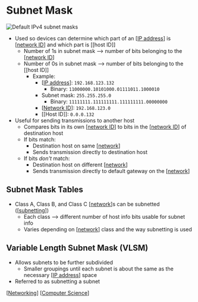 # Subnet Mask

![Default IPv4 subnet masks](/assets/second-brain/2020-11-06-11-04-32.png)

- Used so devices can determine which part of an [[IP address]] is [[network ID]] and which part is [[host ID]]
  - Number of 1s in subnet mask --> number of bits belonging to the [[network ID]]
  - Number of 0s in subnet mask --> number of bits belonging to the [[host ID]]
    - Example:
      - [[IP address]]: `192.168.123.132`
        - Binary: `11000000.10101000.01111011.1000010`
      - Subnet mask: `255.255.255.0`
        - Binary: `11111111.111111111.111111111.00000000`
      - [[Network ID]]: `192.168.123.0`
      - [[Host ID]]: `0.0.0.132`
- Useful for sending transmissions to another host
  - Compares bits in its own [[network ID]] to bits in the [[network ID]] of destination host
  - If bits match:
    - Destination host on same [[network]]
    - Sends transmission directly to destination host
  - If bits *don't* match:
    - Destination host on different [[network]]
    - Sends transmission directly to default gateway on the [[network]]

## Subnet Mask Tables

- Class A, Class B, and Class C [[network]]s can be subnetted ([[subnetting]])
  - Each class --> different number of host info bits usable for subnet info
  - Varies depending on [[network]] class and the way subnetting is used

## Variable Length Subnet Mask (VLSM)

- Allows subnets to be further subdivided
  - Smaller groupings until each subnet is about the same as the necessary [[IP address]] space
- Referred to as subnetting a subnet

[[Networking]] [[Computer Science]]

[//begin]: # "Autogenerated link references for markdown compatibility"
[IP address]: ip-address "IP Address"
[network ID]: network-id "Network ID"
[Network ID]: network-id "Network ID"
[network]: network "Network"
[subnetting]: subnetting "Subnetting"
[Networking]: networking "Networking"
[Computer Science]: computer-science "Computer Science"
[//end]: # "Autogenerated link references"